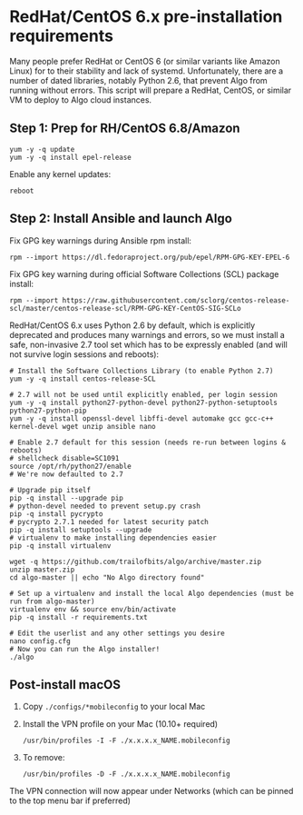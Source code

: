 # RedHat/CentOS 6.x pre-installation requirements

Many people prefer RedHat or CentOS 6 (or similar variants like Amazon Linux) for to their stability and lack of systemd. Unfortunately, there are a number of dated libraries, notably Python 2.6, that prevent Algo from running without errors. This script will prepare a RedHat, CentOS, or similar VM to deploy to Algo cloud instances.

## Step 1: Prep for RH/CentOS 6.8/Amazon

```shell
yum -y -q update
yum -y -q install epel-release
```

Enable any kernel updates:

```shell
reboot
```

## Step 2: Install Ansible and launch Algo

Fix GPG key warnings during Ansible rpm install:

```shell
rpm --import https://dl.fedoraproject.org/pub/epel/RPM-GPG-KEY-EPEL-6
```

Fix GPG key warning during official Software Collections (SCL) package install:

```shell
rpm --import https://raw.githubusercontent.com/sclorg/centos-release-scl/master/centos-release-scl/RPM-GPG-KEY-CentOS-SIG-SCLo
```

RedHat/CentOS 6.x uses Python 2.6 by default, which is explicitly deprecated and produces many warnings and errors, so we must install a safe, non-invasive 2.7 tool set which has to be expressly enabled (and will not survive login sessions and reboots):

```shell
# Install the Software Collections Library (to enable Python 2.7)
yum -y -q install centos-release-SCL

# 2.7 will not be used until explicitly enabled, per login session		
yum -y -q install python27-python-devel python27-python-setuptools python27-python-pip
yum -y -q install openssl-devel libffi-devel automake gcc gcc-c++ kernel-devel wget unzip ansible nano

# Enable 2.7 default for this session (needs re-run between logins & reboots)
# shellcheck disable=SC1091
source /opt/rh/python27/enable
# We're now defaulted to 2.7

# Upgrade pip itself
pip -q install --upgrade pip
# python-devel needed to prevent setup.py crash
pip -q install pycrypto       
# pycrypto 2.7.1 needed for latest security patch
pip -q install setuptools --upgrade
# virtualenv to make installing dependencies easier
pip -q install virtualenv

wget -q https://github.com/trailofbits/algo/archive/master.zip
unzip master.zip
cd algo-master || echo "No Algo directory found"

# Set up a virtualenv and install the local Algo dependencies (must be run from algo-master)
virtualenv env && source env/bin/activate
pip -q install -r requirements.txt

# Edit the userlist and any other settings you desire
nano config.cfg
# Now you can run the Algo installer!
./algo
```

## Post-install macOS

1. Copy `./configs/*mobileconfig` to your local Mac

2. Install the VPN profile on your Mac (10.10+ required)

    ```shell
    /usr/bin/profiles -I -F ./x.x.x.x_NAME.mobileconfig
    ```

3. To remove:

    ```shell
    /usr/bin/profiles -D -F ./x.x.x.x_NAME.mobileconfig
    ```

The VPN connection will now appear under Networks (which can be pinned to the top menu bar if preferred)
